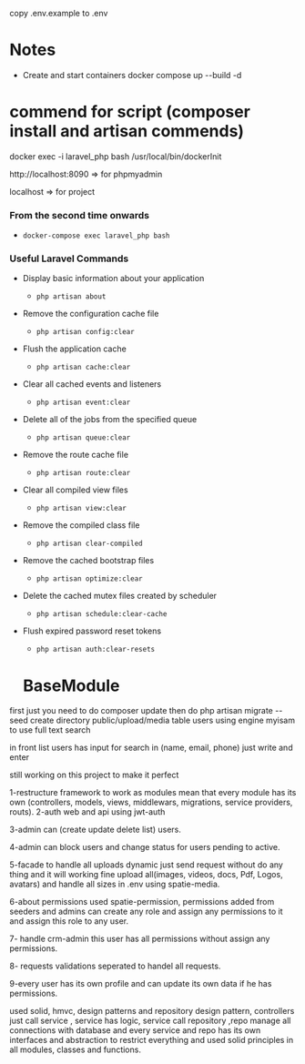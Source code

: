 copy .env.example to .env

# Notes

- Create and start containers
    docker compose up --build -d

# commend for script (composer install and artisan commends)
docker exec -i laravel_php bash /usr/local/bin/dockerInit

http://localhost:8090 => for phpmyadmin

localhost => for project

### From the second time onwards
- `docker-compose exec laravel_php bash`

### Useful Laravel Commands
- Display basic information about your application
    - `php artisan about`
- Remove the configuration cache file
    - `php artisan config:clear`
- Flush the application cache
    - `php artisan cache:clear`
- Clear all cached events and listeners
    - `php artisan event:clear`
- Delete all of the jobs from the specified queue
    - `php artisan queue:clear`
- Remove the route cache file
    - `php artisan route:clear`
- Clear all compiled view files
    - `php artisan view:clear`
- Remove the compiled class file
    - `php artisan clear-compiled`
- Remove the cached bootstrap files
    - `php artisan optimize:clear`
- Delete the cached mutex files created by scheduler
    - `php artisan schedule:clear-cache`
- Flush expired password reset tokens
    - `php artisan auth:clear-resets`
    
    # BaseModule
first just you need to do composer update then do php artisan migrate --seed
create directory public/upload/media
table users using engine myisam to use full text search

in front list users has input for search in (name, email, phone) just write and enter

still working on this project to make it perfect

1-restructure framework to work as modules mean that every module has its own (controllers, models, views, middlewars, migrations, service providers, routs).
2-auth web and api using jwt-auth

3-admin can (create update delete list) users.

4-admin can block users and change status for users pending to active.

5-facade to handle all uploads dynamic just send request without do any thing and it will working fine upload all(images, videos, docs, Pdf, Logos, avatars) and handle all sizes in .env using spatie-media.

6-about permissions used spatie-permission, permissions added from seeders and admins can create any role and assign any permissions to it and assign this role to any user.

7- handle crm-admin this user has all permissions without assign any permissions.

8- requests validations seperated to handel all requests.

9-every user has its own profile and can update its own data if he has permissions.

used solid, hmvc, design patterns and repository design pattern, controllers just call service , service has logic, service call repository ,repo manage all connections with database and every service and repo has its own interfaces and abstraction to restrict everything and used solid principles in all modules, classes and functions.
